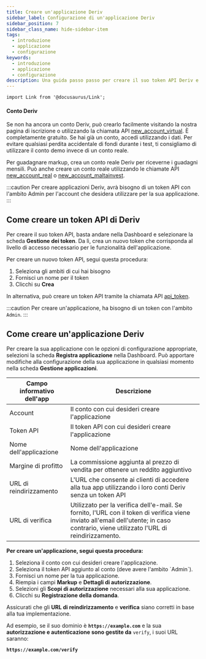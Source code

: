 ```yaml
---
title: Creare un'applicazione Deriv
sidebar_label: Configurazione di un'applicazione Deriv
sidebar_position: 7
sidebar_class_name: hide-sidebar-item
tags:
  - introduzione
  - applicazione
  - configurazione
keywords:
  - introduzione
  - applicazione
  - configurazione
description: Una guida passo passo per creare il suo token API Deriv e costruire la sua applicazione di trading con l'aiuto della nostra API di trading. Ulteriori informazioni.
---
```


```mdx-code-block
import Link from '@docusaurus/Link';
```

#### Conto Deriv

Se non ha ancora un conto Deriv, può crearlo facilmente visitando la nostra pagina di iscrizione o utilizzando la chiamata API <a href="/api-explorer#new_account_virtual" target="_blank" rel="noopener noreferrer">new_account_virtual</a>. È completamente gratuito. Se hai già un conto, accedi utilizzando i dati. Per evitare qualsiasi perdita accidentale di fondi durante i test, ti consigliamo di utilizzare il conto demo invece di un conto reale.

Per guadagnare markup, crea un conto reale Deriv per riceverne i guadagni mensili. Può anche creare un conto reale utilizzando le chiamate API <a href="/api-explorer#new_account_real" target="_blank" rel="noopener noreferrer">new_account_real</a> o <a href="/api-explorer#new_account_maltainvest" target="_blank" rel="noopener noreferrer">new_account_maltainvest</a>.

:::caution
Per creare applicazioni Deriv, avrà bisogno di un token API con l'ambito Admin per l'account che desidera utilizzare per la sua applicazione.
:::

## Come creare un token API di Deriv

Per creare il suo token API, basta andare nella Dashboard e selezionare la scheda **Gestione dei token**. Da lì, crea un nuovo token che corrisponda al livello di accesso necessario per le funzionalità dell'applicazione.

Per creare un nuovo token API, segui questa procedura:

1. Seleziona gli ambiti di cui hai bisogno
2. Fornisci un nome per il token
3. Clicchi su **Crea**

In alternativa, può creare un token API tramite la chiamata API <a href="/api-explorer#api_token" target="_blank" rel="noopener noreferrer">api_token</a>.

:::caution
Per creare un'applicazione, ha bisogno di un token con l'ambito `Admin`.
:::

## Come creare un'applicazione Deriv

Per creare la sua applicazione con le opzioni di configurazione appropriate, selezioni la scheda **Registra applicazione** nella Dashboard. Può apportare modifiche alla configurazione della sua applicazione in qualsiasi momento nella scheda **Gestione applicazioni**.

| Campo informativo dell'app | Descrizione                                                                                                                                                                                                            |
| -------------------------- | ---------------------------------------------------------------------------------------------------------------------------------------------------------------------------------------------------------------------- |
| Account                    | Il conto con cui desideri creare l'applicazione                                                                                                                                                                        |
| Token API                  | Il token API con cui desideri creare l'applicazione                                                                                                                                                                    |
| Nome dell'applicazione     | Nome dell'applicazione                                                                                                                                                                                                 |
| Margine di profitto        | La commissione aggiunta al prezzo di vendita per ottenere un reddito aggiuntivo                                                                                                                                        |
| URL di reindirizzamento    | L'URL che consente ai clienti di accedere alla tua app utilizzando i loro conti Deriv senza un token API                                                                                                               |
| URL di verifica            | Utilizzato per la verifica dell'e-mail. Se fornito, l'URL con il token di verifica viene inviato all'email dell'utente; in caso contrario, viene utilizzato l'URL di reindirizzamento. |

**Per creare un'applicazione, segui questa procedura:**

1. Seleziona il conto con cui desideri creare l'applicazione.
2. Seleziona il token API aggiunto al conto (deve avere l'ambito \`Admin\`).
3. Fornisci un nome per la tua applicazione.
4. Riempia i campi **Markup** e **Dettagli di autorizzazione**.
5. Selezioni gli **Scopi di autorizzazione** necessari alla sua applicazione.
6. Clicchi su **Registrazione della domanda**.

Assicurati che gli **URL di reindirizzamento** e **verifica** siano corretti in base alla tua implementazione.

Ad esempio, se il suo dominio è **`https://example.com`** e la sua **autorizzazione e autenticazione sono gestite da** `verify`, i suoi URL saranno:

**`https://example.com/verify`**
